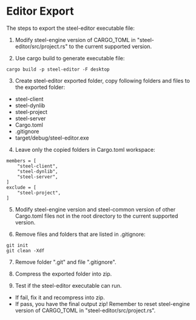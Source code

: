 # Editor Export

The steps to export the steel-editor executable file:

1. Modify steel-engine version of CARGO_TOML in "steel-editor/src/project.rs" to the current supported version.

2. Use cargo build to generate executable file:
```
cargo build -p steel-editor -F desktop
```

3. Create steel-editor exported folder, copy following folders and files to the exported folder:
* steel-client
* steel-dynlib
* steel-project
* steel-server
* Cargo.toml
* .gitignore
* target/debug/steel-editor.exe

4. Leave only the copied folders in Cargo.toml workspace:
```
members = [
    "steel-client",
    "steel-dynlib",
    "steel-server",
]
exclude = [
    "steel-project",
]
```

5. Modify steel-engine version and steel-common version of other Cargo.toml files not in the root directory to the current supported version.

6. Remove files and folders that are listed in .gitignore:
```
git init
git clean -Xdf
```

7. Remove folder ".git" and file ".gitignore".

8. Compress the exported folder into zip.

9. Test if the steel-editor executable can run.
* If fail, fix it and recompress into zip.
* If pass, you have the final output zip! Remember to reset steel-engine version of CARGO_TOML in "steel-editor/src/project.rs".

